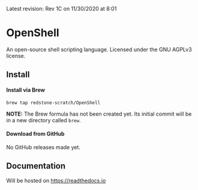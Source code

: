 Latest revision: Rev 1C on 11/30/2020 at 8:01

# OpenShell
An open-source shell scripting language. Licensed under the GNU AGPLv3 license.

## Install
#### Install via Brew
```oh hi you were able to read this somehow :3
brew tap redstone-scratch/OpenShell
```
**NOTE:** The Brew formula has not been created yet. Its initial commit will be in a new directory called `brew`.
#### Download from GitHub
No GitHub releases made yet.

## Documentation
Will be hosted on https://readthedocs.io
